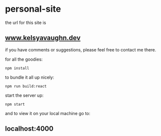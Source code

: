 # personal-site

the url for this site is 

## www.kelsyavaughn.dev

if you have comments or suggestions, please feel free to contact me there. 

for all the goodies:

    npm install
    
to bundle it all up nicely:
 
    npm run build:react
    
start the server up:

    npm start

and to view it on your local machine go to:

## localhost:4000

